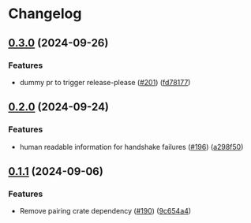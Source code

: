 # Changelog

## [0.3.0](https://github.com/matter-labs/era-consensus/compare/v0.2.0...v0.3.0) (2024-09-26)


### Features

* dummy pr to trigger release-please ([#201](https://github.com/matter-labs/era-consensus/issues/201)) ([fd78177](https://github.com/matter-labs/era-consensus/commit/fd781776efb8d68b6a4c16380f7ce154ad321141))

## [0.2.0](https://github.com/matter-labs/era-consensus/compare/v0.1.1...v0.2.0) (2024-09-24)


### Features

* human readable information for handshake failures ([#196](https://github.com/matter-labs/era-consensus/issues/196)) ([a298f50](https://github.com/matter-labs/era-consensus/commit/a298f504ac7f5c89e9dbc201721a89b1eeaa7663))

## [0.1.1](https://github.com/matter-labs/era-consensus/compare/v0.1.0...v0.1.1) (2024-09-06)


### Features

* Remove pairing crate dependency ([#190](https://github.com/matter-labs/era-consensus/issues/190)) ([9c654a4](https://github.com/matter-labs/era-consensus/commit/9c654a4333b7864fd704e941b5eafefec5e830cf))

